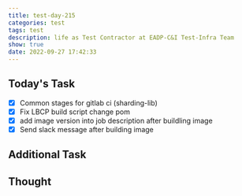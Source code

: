 ```yaml
---
title: test-day-215
categories: test
tags: test
description: life as Test Contractor at EADP-C&I Test-Infra Team
show: true
date: 2022-09-27 17:42:33
---
```

## Today's Task

- [x] Common stages for gitlab ci (sharding-lib)
- [x] Fix LBCP build script change pom
- [x] add image version into job description after buildling image
- [x] Send slack message after building image

## Additional Task 

## Thought


